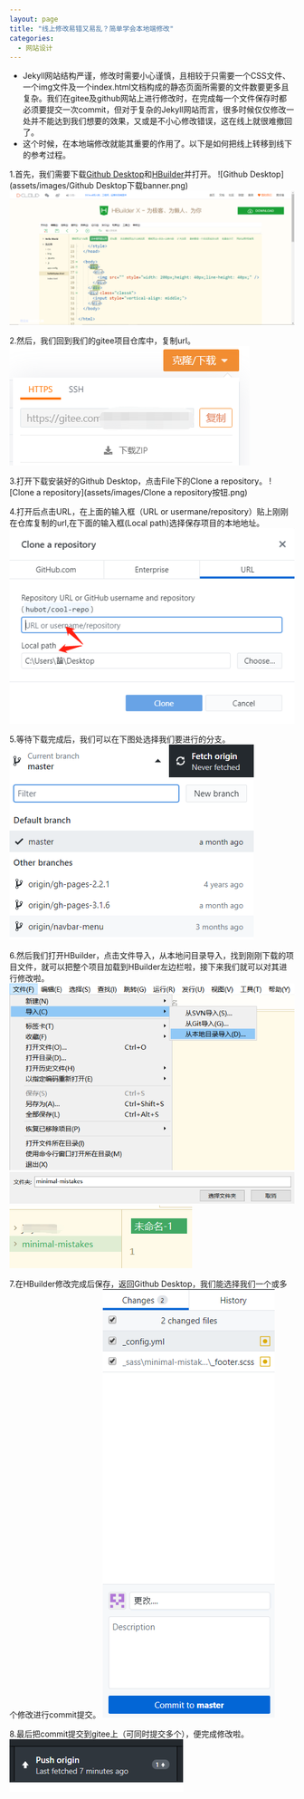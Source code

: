```yaml
---
layout: page
title: "线上修改易错又易乱？简单学会本地端修改"
categories:
  - 网站设计
---
```



- Jekyll网站结构严谨，修改时需要小心谨慎，且相较于只需要一个CSS文件、一个img文件及一个index.html文档构成的静态页面所需要的文件数要更多且复杂。我们在gitee及github网站上进行修改时，在完成每一个文件保存时都必须要提交一次commit，但对于复杂的Jekyll网站而言，很多时候仅仅修改一处并不能达到我们想要的效果，又或是不小心修改错误，这在线上就很难撤回了。
- 这个时候，在本地端修改就能其重要的作用了。以下是如何把线上转移到线下的参考过程。

1.首先，我们需要下载[Github Desktop](https://desktop.github.com/)和[HBuilder](http://www.dcloud.io/hbuilderx.html)并打开。
![Github Desktop](assets/images/Github Desktop下载banner.png)
![HBuilder](assets/images/HBuilder下载.png)

2.然后，我们回到我们的gitee项目仓库中，复制url。
![复制gitee链接](assets/images/gitee链接.png)

3.打开下载安装好的Github Desktop，点击File下的Clone a repository。
![Clone a repository](assets/images/Clone a repository按钮.png)

4.打开后点击URL，在上面的输入框（URL or usermane/repository）贴上刚刚在仓库复制的url,在下面的输入框(Local path)选择保存项目的本地地址。
![URL输入](assets/images/URL输入.png)

5.等待下载完成后，我们可以在下图处选择我们要进行的分支。
![修改分支](assets/images/修改分支.png)

6.然后我们打开HBuilder，点击文件导入，从本地问目录导入，找到刚刚下载的项目文件，就可以把整个项目加载到HBuilder左边栏啦，接下来我们就可以对其进行修改啦。
![导入文件](assets/images/导入文件.png)
![选择文件](assets/images/选择文件.png)
![成功添加](assets/images/成功添加.png)

7.在HBuilder修改完成后保存，返回Github Desktop，我们能选择我们一个或多个修改进行commit提交。
![选择commit](assets/images/选择commit.png)

8.最后把commit提交到gitee上（可同时提交多个），便完成修改啦。
![Push](assets/images/Push.png)


